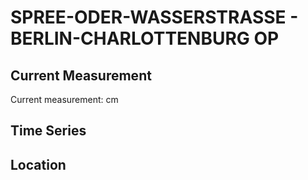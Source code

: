 # SPREE-ODER-WASSERSTRASSE - BERLIN-CHARLOTTENBURG OP

## Current Measurement

Current measurement: <Value topic="rivers/pegel-online/SOW/BERLIN-CHARLOTTENBURG OP/measurementValue"/> cm

## Time Series

<TimeSeries topic="rivers/pegel-online/SOW/BERLIN-CHARLOTTENBURG OP/measurementValue" period="week" />

## Location

<WorldMap>
  <Marker lat="52.531423344554746" lon="13.292223567643294" labelTopic="rivers/pegel-online/SOW/BERLIN-CHARLOTTENBURG OP" />
</WorldMap>
